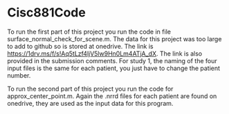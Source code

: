 # Cisc881Code
To run the first part of this project you run the code in file surface_normal_check_for_scene.m. The data for this project was too large to add to github so is stored at onedrive. The link is https://1drv.ms/f/s!Aq5tLzf4ljV5lw9Hn0Lm4ATjA_dX. The link is also provided in the submission comments. For study 1, the naming of the four input files is the same for each patient, you just have to change the patient number.

To run the second part of this project you run the code for approx_center_point.m. Again the .nrrd files for each patient are found on onedrive, they are used as the input data for this program. 
